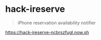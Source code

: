 # hack-ireserve
> iPhone reservation availability notifier

https://hack-ireserve-ncbrszfugl.now.sh
